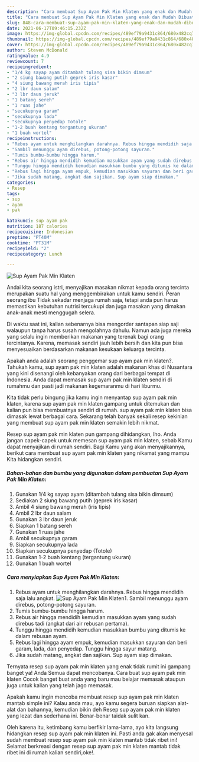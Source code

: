 ```yaml
---
description: "Cara membuat Sup Ayam Pak Min Klaten yang enak dan Mudah Dibuat"
title: "Cara membuat Sup Ayam Pak Min Klaten yang enak dan Mudah Dibuat"
slug: 848-cara-membuat-sup-ayam-pak-min-klaten-yang-enak-dan-mudah-dibuat
date: 2021-06-17T09:46:15.232Z
image: https://img-global.cpcdn.com/recipes/489ef79a9431c864/680x482cq70/sup-ayam-pak-min-klaten-foto-resep-utama.jpg
thumbnail: https://img-global.cpcdn.com/recipes/489ef79a9431c864/680x482cq70/sup-ayam-pak-min-klaten-foto-resep-utama.jpg
cover: https://img-global.cpcdn.com/recipes/489ef79a9431c864/680x482cq70/sup-ayam-pak-min-klaten-foto-resep-utama.jpg
author: Steven McDonald
ratingvalue: 4.9
reviewcount: 7
recipeingredient:
- "1/4 kg sayap ayam ditambah tulang sisa bikin dimsum"
- "2 siung bawang putih geprek iris kasar"
- "4 siung bawang merah iris tipis"
- "2 lbr daun salam"
- "3 lbr daun jeruk"
- "1 batang sereh"
- "1 ruas jahe"
- "secukupnya garam"
- "secukupnya lada"
- "secukupnya penyedap Totole"
- "1-2 buah kentang tergantung ukuran"
- "1 buah wortel"
recipeinstructions:
- "Rebus ayam untuk menghilangkan darahnya. Rebus hingga mendidih saja lalu angkat."
- "Sambil menunggu ayam direbus, potong-potong sayuran."
- "Tumis bumbu-bumbu hingga harum."
- "Rebus air hingga mendidih kemudian masukkan ayam yang sudah direbus tadi (angkat dari air rebusan pertama)."
- "Tunggu hingga mendidih kemudian masukkan bumbu yang ditumis ke dalam rebusan ayam."
- "Rebus lagi hingga ayam empuk, kemudian masukkan sayuran dan beri garam, lada, dan penyedap. Tunggu hingga sayur matang."
- "Jika sudah matang, angkat dan sajikan. Sup ayam siap dimakan."
categories:
- Resep
tags:
- sup
- ayam
- pak

katakunci: sup ayam pak 
nutrition: 187 calories
recipecuisine: Indonesian
preptime: "PT40M"
cooktime: "PT31M"
recipeyield: "2"
recipecategory: Lunch

---
```



![Sup Ayam Pak Min Klaten](https://img-global.cpcdn.com/recipes/489ef79a9431c864/680x482cq70/sup-ayam-pak-min-klaten-foto-resep-utama.jpg)

Andai kita seorang istri, menyajikan masakan nikmat kepada orang tercinta merupakan suatu hal yang menggembirakan untuk kamu sendiri. Peran seorang ibu Tidak sekadar menjaga rumah saja, tetapi anda pun harus memastikan kebutuhan nutrisi tercukupi dan juga masakan yang dimakan anak-anak mesti menggugah selera.

Di waktu  saat ini, kalian sebenarnya bisa mengorder santapan siap saji walaupun tanpa harus susah mengolahnya dahulu. Namun ada juga mereka yang selalu ingin memberikan makanan yang terenak bagi orang tercintanya. Karena, memasak sendiri jauh lebih bersih dan kita pun bisa menyesuaikan berdasarkan makanan kesukaan keluarga tercinta. 



Apakah anda adalah seorang penggemar sup ayam pak min klaten?. Tahukah kamu, sup ayam pak min klaten adalah makanan khas di Nusantara yang kini disenangi oleh kebanyakan orang dari berbagai tempat di Indonesia. Anda dapat memasak sup ayam pak min klaten sendiri di rumahmu dan pasti jadi makanan kegemaranmu di hari liburmu.

Kita tidak perlu bingung jika kamu ingin menyantap sup ayam pak min klaten, karena sup ayam pak min klaten gampang untuk ditemukan dan kalian pun bisa membuatnya sendiri di rumah. sup ayam pak min klaten bisa dimasak lewat berbagai cara. Sekarang telah banyak sekali resep kekinian yang membuat sup ayam pak min klaten semakin lebih nikmat.

Resep sup ayam pak min klaten pun gampang dihidangkan, lho. Anda jangan capek-capek untuk memesan sup ayam pak min klaten, sebab Kamu dapat menyajikan di rumah sendiri. Bagi Kamu yang akan menyajikannya, berikut cara membuat sup ayam pak min klaten yang nikamat yang mampu Kita hidangkan sendiri.

<!--inarticleads1-->

##### Bahan-bahan dan bumbu yang digunakan dalam pembuatan Sup Ayam Pak Min Klaten:

1. Gunakan 1/4 kg sayap ayam (ditambah tulang sisa bikin dimsum)
1. Sediakan 2 siung bawang putih (geprek iris kasar)
1. Ambil 4 siung bawang merah (iris tipis)
1. Ambil 2 lbr daun salam
1. Gunakan 3 lbr daun jeruk
1. Siapkan 1 batang sereh
1. Gunakan 1 ruas jahe
1. Ambil secukupnya garam
1. Siapkan secukupnya lada
1. Siapkan secukupnya penyedap (Totole)
1. Gunakan 1-2 buah kentang (tergantung ukuran)
1. Gunakan 1 buah wortel




<!--inarticleads2-->

##### Cara menyiapkan Sup Ayam Pak Min Klaten:

1. Rebus ayam untuk menghilangkan darahnya. Rebus hingga mendidih saja lalu angkat.
<img src="https://img-global.cpcdn.com/steps/07dc276ea31fe3d3/160x128cq70/sup-ayam-pak-min-klaten-langkah-memasak-1-foto.jpg" alt="Sup Ayam Pak Min Klaten">1. Sambil menunggu ayam direbus, potong-potong sayuran.
1. Tumis bumbu-bumbu hingga harum.
1. Rebus air hingga mendidih kemudian masukkan ayam yang sudah direbus tadi (angkat dari air rebusan pertama).
1. Tunggu hingga mendidih kemudian masukkan bumbu yang ditumis ke dalam rebusan ayam.
1. Rebus lagi hingga ayam empuk, kemudian masukkan sayuran dan beri garam, lada, dan penyedap. Tunggu hingga sayur matang.
1. Jika sudah matang, angkat dan sajikan. Sup ayam siap dimakan.




Ternyata resep sup ayam pak min klaten yang enak tidak rumit ini gampang banget ya! Anda Semua dapat mencobanya. Cara buat sup ayam pak min klaten Cocok banget buat anda yang baru mau belajar memasak ataupun juga untuk kalian yang telah jago memasak.

Apakah kamu ingin mencoba membuat resep sup ayam pak min klaten mantab simple ini? Kalau anda mau, ayo kamu segera buruan siapkan alat-alat dan bahannya, kemudian bikin deh Resep sup ayam pak min klaten yang lezat dan sederhana ini. Benar-benar taidak sulit kan. 

Oleh karena itu, ketimbang kamu berfikir lama-lama, ayo kita langsung hidangkan resep sup ayam pak min klaten ini. Pasti anda gak akan menyesal sudah membuat resep sup ayam pak min klaten mantab tidak ribet ini! Selamat berkreasi dengan resep sup ayam pak min klaten mantab tidak ribet ini di rumah kalian sendiri,oke!.

